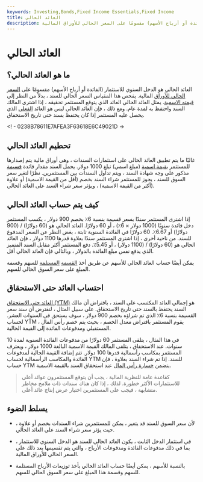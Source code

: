 ```yaml
---
keywords: Investing,Bonds,Fixed Income Essentials,Fixed Income
title: العائد الحالي
description: العائد الحالي هو الدخل السنوي (الفائدة أو أرباح الأسهم) مقسومًا على السعر الحالي للأوراق المالية.
---
```


# العائد الحالي
## ما هو العائد الحالي؟

العائد الحالي هو الدخل السنوي للاستثمار (الفائدة أو أرباح الأسهم) مقسومًا على [السعر الحالي للأوراق](/currentprice) المالية. يفحص هذا المقياس السعر الحالي للسند ، بدلاً من النظر إلى [قيمته الاسمية](/facevalue). يمثل العائد الحالي العائد الذي يتوقع المستثمر تحقيقه ، إذا اشترى المالك السند واحتفظ به لمدة عام. ومع ذلك ، فإن العائد الحالي ليس هو العائد [الفعلي](/actualreturn) الذي يحصل عليه المستثمر إذا كان يحتفظ بسند حتى تاريخ الاستحقاق.

<! - 0238B78611E7AFEA3F63618E6C49021D ->

## تحطيم العائد الحالي

غالبًا ما يتم تطبيق العائد الحالي على استثمارات السندات ، وهي أوراق مالية يتم إصدارها للمستثمر [بقيمة اسمية](/parvalue) (مبلغ اسمي) تبلغ 1000 دولار. يحمل السند مقدار فائدة [قسيمة](/coupon) مذكور على وجه شهادة السند ، ويتم تداول السندات بين المستثمرين. نظرًا لتغير سعر السوق للسند ، يجوز للمستثمر شراء السند بخصم (أقل من القيمة الاسمية) أو علاوة (أكثر من القيمة الاسمية) ، ويؤثر سعر شراء السند على العائد الحالي.

## كيف يتم حساب العائد الحالي

إذا اشترى المستثمر سندًا بسعر قسيمة بنسبة 6٪ بخصم 900 دولار ، يكسب المستثمر دخل فائدة سنويًا (1000 دولار × 6٪) ، أو 60 دولارًا. العائد الحالي هو (60 دولارًا) / (900 دولارًا) أو 6.67٪. 60 دولارًا في الفائدة السنوية ثابتة ، بغض النظر عن السعر المدفوع للسند. من ناحية أخرى ، إذا اشترى المستثمر سندًا بعلاوة قدرها 1100 دولار ، فإن العائد الحالي هو (60 دولارًا) / (1100 دولار) ، أو 5.45٪. دفع المستثمر أكثر مقابل السند المتميز الذي يدفع نفس مبلغ الفائدة بالدولار ، وبالتالي فإن العائد الحالي أقل.

يمكن أيضًا حساب العائد الحالي للأسهم عن طريق أخذ [القسمة](/dividend) [المستلمة](/dividend) للسهم وقسمة المبلغ على سعر السوق الحالي للسهم.

## احتساب العائد حتى الاستحقاق

[العائد حتى الاستحقاق (YTM)](/yieldtomaturity) هو إجمالي العائد المكتسب على السند ، بافتراض أن مالك السند يحتفظ بالسند حتى تاريخ الاستحقاق. على سبيل المثال ، لنفترض أن سند سعر القسيمة بنسبة 6٪ الذي تم شراؤه بخصم 900 دولار ، سوف يستحق في السنوات العشر. لحساب YTM ، يقوم المستثمر بافتراض معدل الخصم ، بحيث يتم خصم رأس المال المستقبلي ومدفوعات الفائدة إلى القيمة الحالية.

في هذا المثال ، يتلقى المستثمر 60 دولارًا من مدفوعات الفائدة السنوية لمدة 10 سنوات. عند الاستحقاق ، يتلقى المالك القيمة الاسمية البالغة 1000 دولار ، ويعترف المستثمر بمكاسب رأسمالية قدرها 100 دولار. تتم إضافة القيمة الحالية لمدفوعات الفائدة والمكاسب الرأسمالية لحساب YTM للسند. إذا تم شراء السند بعلاوة ، فإن حساب YTM يتضمن [خسارة رأس المال](/capitalloss) عند استحقاق السند بالقيمة الاسمية.

> كقاعدة عامة للنظرية المالية ، يجب أن يتوقع المستثمرون عوائد أعلى للاستثمارات الأكثر خطورة. لذلك ، إذا كان هناك سندات ذات ملامح مخاطر متشابهة ، فيجب على المستثمرين اختيار عرض إنتاج عائد أعلى.

>

## يسلط الضوء

- لأن سعر السوق للسند قد يتغير ، يمكن للمستثمرين شراء السندات بخصم أو علاوة ، حيث يؤثر سعر شراء السند على العائد الحالي.

- في استثمار الدخل الثابت ، يكون العائد الحالي للسند هو الدخل السنوي للاستثمار ، بما في ذلك مدفوعات الفائدة ومدفوعات الأرباح ، والتي يتم تقسيمها بعد ذلك على السعر الحالي للأوراق المالية.

- بالنسبة للأسهم ، يمكن أيضًا حساب العائد الحالي بأخذ توزيعات الأرباح المستلمة للسهم وقسمة هذا المبلغ على سعر السوق الحالي للسهم.

